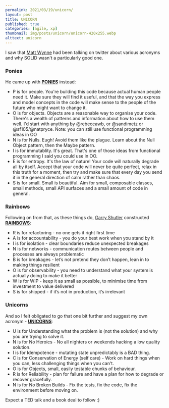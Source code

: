 ```yaml
---
permalink: 2021/03/19/unicorn/
layout: post
title: UNICORN
published: true
categories: [agile, xp]
thumbnail: img/posts/unicorn/unicorn-420x255.webp
alttext: unicorn
---
```


I saw that <a href="https://twitter.com/mattwynne">Matt Wynne</a> had been talking on twitter about various acronyms and why SOLID wasn't a particularly good one. 


### Ponies 

He came up with <a href="https://twitter.com/mattwynne/status/1372790256102076416">**PONIES**</a> instead:

* P is for people. You're building this code because actual human people need it. Make sure they will find it useful, and that the way you express and model concepts in the code will make sense to the people of the future who might want to change it.
* O is for objects. Objects are a reasonable way to organise your code. There's a wealth of patterns and information about how to use them well. I'd start with anything by 
@rebeccawb, or @sandimetz or  @sf105/@natpryce. Note: you can still use functional programming ideas in OO
* N is for Nulls. Eugh! Avoid them like the plague. Learn about the Null Object pattern, then the Maybe pattern.
* I is for immutablity. It's great. That's one of those ideas from functional programming I said you could use in OO.
* E is for entropy. It's the law of nature! Your code will naturally degrade all by itself. Accept that your code will never be quite perfect, relax in this truth for a moment, then try and make sure that every day you send it in the general direction of calm rather than chaos.
* S is for small. Small is beautiful. Aim for small, composable classes, small methods, small API surfaces and a small amount of code in general.

### Rainbows

Following on from that, as these things do, <a href="https://twitter.com/gshutler">Garry Shutler</a> constructed <a href="https://twitter.com/gshutler/status/1373034766203764742">**RAINBOWS**</a>:

* R is for refactoring - no one gets it right first time
* A is for accountability - you do your best work when you stand by it
* I is for isolation - clear boundaries reduce unexpected breakages
* N is for networks - communication routes between people and processes are always problematic
* B is for breakages - let’s not pretend they don’t happen, lean in to making things resilient
* O is for observability - you need to understand what your system is actually doing to make it better
* W is for WIP - keep it as small as possible, to minimise time from investment to value delivered
* S is for shipped - if it’s not in production, it’s irrelevant


### Unicorns

And so I felt obligated to go that one bit further and suggest my own acronym - <a href="https://twitter.com/deejaygraham/status/1373189503012208641">**UNICORNS**</a>:

* U is for Understanding what the problem is (not the solution) and why you are trying to solve it.
* N is for No Heroics - No all nighters or weekends hacking a low quality solution.
* I is for Idempotence - mutating state unpredictably is a BAD thing.
* C is for Conservation of Energy (self care) - Work on hard things when you can, less challenging things when you can't.
* O is for Objects, small, easily testable chunks of behaviour.
* R is for Reliability - plan for failure and have a plan for how to degrade or recover gracefully.
* N is for No Broken Builds - Fix the tests, fix the code, fix the environment before moving on.


Expect a TED talk and a book deal to follow :)